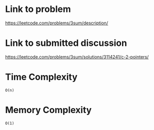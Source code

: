 # Link to problem
https://leetcode.com/problems/3sum/description/

# Link to submitted discussion
https://leetcode.com/problems/3sum/solutions/3114241/c-2-pointers/

# Time Complexity
`O(n)`

# Memory Complexity
`O(1)`
